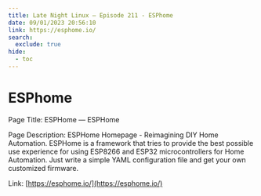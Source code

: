 ```yaml
---
title: Late Night Linux – Episode 211 - ESPhome
date: 09/01/2023 20:56:10
link: https://esphome.io/
search:
  exclude: true
hide:
  - toc
---
```


# ESPhome

Page Title: ESPHome — ESPHome

Page Description: ESPHome Homepage - Reimagining DIY Home Automation. ESPHome is a framework that tries to provide the best possible use experience for using ESP8266 and ESP32 microcontrollers for Home Automation. Just write a simple YAML configuration file and get your own customized firmware. 

Link: [https://esphome.io/](https://esphome.io/)